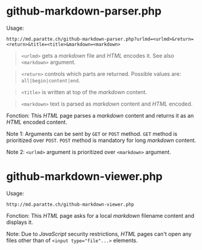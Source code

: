 # github-markdown-parser.php

Usage:

```http
http://md.paratte.ch/github-markdown-parser.php?urlmd=<urlmd>&return=<return>&title=<title>&markdown=<markdown>
```

> `<urlmd>` gets a _markdown_ file and _HTML_ encodes it.
See also `<markdown>` argument.

> `<return>` controls which parts are returned.
Possible values are: `all|begin|content|end`.

> `<title>` is written at top of the _markdown_ content.

> `<markdown>` text is parsed as _markdown_ content and _HTML_ encoded.

Fonction: This _HTML_ page parses a _markdown_ content and returns it as an _HTML_ encoded content.

Note 1: Arguments can be sent by `GET` or `POST` method.
`GET` method is prioritized over `POST`.
`POST` method is mandatory for long _markdown_ content.

Note 2: `<urlmd>` argument is prioritized over `<markdown>` argument.



# github-markdown-viewer.php

Usage:

```http
http://md.paratte.ch/github-markdown-viewer.php
```

Fonction: This _HTML_ page asks for a local _markdown_ filename content and displays it.

Note: Due to _JavaScript_ security restrictions, _HTML_ pages can't open any files other than of `<input type="file"...>` elements.